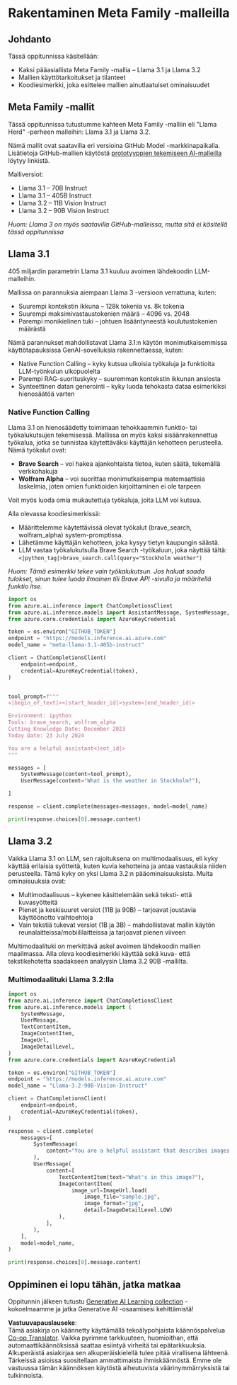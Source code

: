 <!--
CO_OP_TRANSLATOR_METADATA:
{
  "original_hash": "4c2a0b0c738b649ef049fb99a23be661",
  "translation_date": "2025-07-09T19:11:01+00:00",
  "source_file": "21-meta/README.md",
  "language_code": "fi"
}
-->
# Rakentaminen Meta Family -malleilla

## Johdanto

Tässä oppitunnissa käsitellään:

- Kaksi pääasiallista Meta Family -mallia – Llama 3.1 ja Llama 3.2
- Mallien käyttötarkoitukset ja tilanteet
- Koodiesimerkki, joka esittelee mallien ainutlaatuiset ominaisuudet

## Meta Family -mallit

Tässä oppitunnissa tutustumme kahteen Meta Family -malliin eli "Llama Herd" -perheen malleihin: Llama 3.1 ja Llama 3.2.

Nämä mallit ovat saatavilla eri versioina GitHub Model -markkinapaikalla. Lisätietoja GitHub-mallien käytöstä [prototyyppien tekemiseen AI-malleilla](https://docs.github.com/en/github-models/prototyping-with-ai-models?WT.mc_id=academic-105485-koreyst) löytyy linkistä.

Malliversiot:  
- Llama 3.1 – 70B Instruct  
- Llama 3.1 – 405B Instruct  
- Llama 3.2 – 11B Vision Instruct  
- Llama 3.2 – 90B Vision Instruct  

*Huom: Llama 3 on myös saatavilla GitHub-malleissa, mutta sitä ei käsitellä tässä oppitunnissa*

## Llama 3.1

405 miljardin parametrin Llama 3.1 kuuluu avoimen lähdekoodin LLM-malleihin.

Mallissa on parannuksia aiempaan Llama 3 -versioon verrattuna, kuten:

- Suurempi kontekstin ikkuna – 128k tokenia vs. 8k tokenia  
- Suurempi maksimivastaustokenien määrä – 4096 vs. 2048  
- Parempi monikielinen tuki – johtuen lisääntyneestä koulutustokenien määrästä  

Nämä parannukset mahdollistavat Llama 3.1:n käytön monimutkaisemmissa käyttötapauksissa GenAI-sovelluksia rakennettaessa, kuten:  
- Native Function Calling – kyky kutsua ulkoisia työkaluja ja funktioita LLM-työnkulun ulkopuolelta  
- Parempi RAG-suorituskyky – suuremman kontekstin ikkunan ansiosta  
- Synteettinen datan generointi – kyky luoda tehokasta dataa esimerkiksi hienosäätöä varten  

### Native Function Calling

Llama 3.1 on hienosäädetty toimimaan tehokkaammin funktio- tai työkalukutsujen tekemisessä. Mallissa on myös kaksi sisäänrakennettua työkalua, jotka se tunnistaa käytettäväksi käyttäjän kehotteen perusteella. Nämä työkalut ovat:

- **Brave Search** – voi hakea ajankohtaista tietoa, kuten säätä, tekemällä verkkohakuja  
- **Wolfram Alpha** – voi suorittaa monimutkaisempia matemaattisia laskelmia, joten omien funktioiden kirjoittaminen ei ole tarpeen  

Voit myös luoda omia mukautettuja työkaluja, joita LLM voi kutsua.

Alla olevassa koodiesimerkissä:

- Määrittelemme käytettävissä olevat työkalut (brave_search, wolfram_alpha) system-promptissa.  
- Lähetämme käyttäjän kehotteen, joka kysyy tietyn kaupungin säästä.  
- LLM vastaa työkalukutsulla Brave Search -työkaluun, joka näyttää tältä: `<|python_tag|>brave_search.call(query="Stockholm weather")`  

*Huom: Tämä esimerkki tekee vain työkalukutsun. Jos haluat saada tulokset, sinun tulee luoda ilmainen tili Brave API -sivulla ja määritellä funktio itse.*

```python 
import os
from azure.ai.inference import ChatCompletionsClient
from azure.ai.inference.models import AssistantMessage, SystemMessage, UserMessage
from azure.core.credentials import AzureKeyCredential

token = os.environ["GITHUB_TOKEN"]
endpoint = "https://models.inference.ai.azure.com"
model_name = "meta-llama-3.1-405b-instruct"

client = ChatCompletionsClient(
    endpoint=endpoint,
    credential=AzureKeyCredential(token),
)


tool_prompt=f"""
<|begin_of_text|><|start_header_id|>system<|end_header_id|>

Environment: ipython
Tools: brave_search, wolfram_alpha
Cutting Knowledge Date: December 2023
Today Date: 23 July 2024

You are a helpful assistant<|eot_id|>
"""

messages = [
    SystemMessage(content=tool_prompt),
    UserMessage(content="What is the weather in Stockholm?"),

]

response = client.complete(messages=messages, model=model_name)

print(response.choices[0].message.content)
```

## Llama 3.2

Vaikka Llama 3.1 on LLM, sen rajoituksena on multimodaalisuus, eli kyky käyttää erilaisia syötteitä, kuten kuvia kehotteina ja antaa vastauksia niiden perusteella. Tämä kyky on yksi Llama 3.2:n pääominaisuuksista. Muita ominaisuuksia ovat:

- Multimodaalisuus – kykenee käsittelemään sekä teksti- että kuvasyötteitä  
- Pienet ja keskisuuret versiot (11B ja 90B) – tarjoavat joustavia käyttöönotto vaihtoehtoja  
- Vain tekstiä tukevat versiot (1B ja 3B) – mahdollistavat mallin käytön reunalaitteissa/mobiililaitteissa ja tarjoavat pienen viiveen  

Multimodaalituki on merkittävä askel avoimen lähdekoodin mallien maailmassa. Alla oleva koodiesimerkki käyttää sekä kuva- että tekstikehotetta saadakseen analyysin Llama 3.2 90B -mallilta.

### Multimodaalituki Llama 3.2:lla

```python 
import os
from azure.ai.inference import ChatCompletionsClient
from azure.ai.inference.models import (
    SystemMessage,
    UserMessage,
    TextContentItem,
    ImageContentItem,
    ImageUrl,
    ImageDetailLevel,
)
from azure.core.credentials import AzureKeyCredential

token = os.environ["GITHUB_TOKEN"]
endpoint = "https://models.inference.ai.azure.com"
model_name = "Llama-3.2-90B-Vision-Instruct"

client = ChatCompletionsClient(
    endpoint=endpoint,
    credential=AzureKeyCredential(token),
)

response = client.complete(
    messages=[
        SystemMessage(
            content="You are a helpful assistant that describes images in details."
        ),
        UserMessage(
            content=[
                TextContentItem(text="What's in this image?"),
                ImageContentItem(
                    image_url=ImageUrl.load(
                        image_file="sample.jpg",
                        image_format="jpg",
                        detail=ImageDetailLevel.LOW)
                ),
            ],
        ),
    ],
    model=model_name,
)

print(response.choices[0].message.content)
```

## Oppiminen ei lopu tähän, jatka matkaa

Oppitunnin jälkeen tutustu [Generative AI Learning collection](https://aka.ms/genai-collection?WT.mc_id=academic-105485-koreyst) -kokoelmaamme ja jatka Generative AI -osaamisesi kehittämistä!

**Vastuuvapauslauseke**:  
Tämä asiakirja on käännetty käyttämällä tekoälypohjaista käännöspalvelua [Co-op Translator](https://github.com/Azure/co-op-translator). Vaikka pyrimme tarkkuuteen, huomioithan, että automaattikäännöksissä saattaa esiintyä virheitä tai epätarkkuuksia. Alkuperäistä asiakirjaa sen alkuperäiskielellä tulee pitää virallisena lähteenä. Tärkeissä asioissa suositellaan ammattimaista ihmiskäännöstä. Emme ole vastuussa tämän käännöksen käytöstä aiheutuvista väärinymmärryksistä tai tulkinnoista.